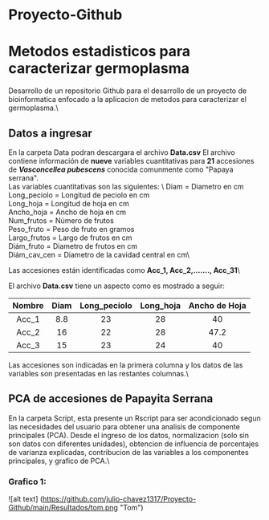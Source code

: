 # Proyecto-Github
# Metodos estadisticos para caracterizar germoplasma  
Desarrollo de un repositorio Github para el desarrollo de un proyecto de bioinformatica enfocado a la aplicacion de metodos para caracterizar el germoplasma.\

## Datos a ingresar
En la carpeta Data podran descargara el archivo **Data.csv**
El archivo contiene información de **nueve** variables cuantitativas para **21** accesiones de **_Vasconcellea pubescens_** conocida comunmente como "Papaya serrana".\
Las variables cuantitativas son las siguientes: \ 
Diam = Diametro en cm\
Long_peciolo = Longitud de peciolo en cm\
Long_hoja = Longitud de hoja en cm\
Ancho_hoja = Ancho de hoja en cm\
Num_frutos = Número de frutos\
Peso_fruto = Peso de fruto en gramos\
Largo_frutos = Largo de frutos en cm\
Diám_fruto = Diametro de frutos en cm\
Diám_cav_cen = Diametro de la cavidad central en cm\

Las accesiones están identificadas como **Acc_1, Acc_2,......., Acc_31**\

El archivo **Data.csv** tiene un aspecto como es mostrado a seguir:

| **Nombre** | **Diam** | **Long_peciolo** | **Long_hoja** | **Ancho de Hoja** |
|:----------:|:-------------:|:----------------:|:-------------:|:-----------------:|
| Acc_1      |      8.8      |        23        |       28      |         40        |
| Acc_2      |       16      |        22        |       28      |        47.2       |
| Acc_3      |       15      |        23        |       24      |         40        |

Las accesiones son indicadas en la primera columna y los datos de las variables son presentadas en las restantes columnas.\

## PCA de accesiones de Papayita Serrana
En la carpeta Script, esta presente un Rscript para ser acondicionado segun las necesidades del usuario para obtener una analisis de componente principales (PCA). Desde el ingreso de los datos, normalizacion (solo sin son datos con diferentes unidades), obtencion de influencia de porcentajes de varianza explicadas, contribucion de las variables a los componentes principales, y grafico de PCA.\   

### Grafico 1:

![alt text] (https://github.com/julio-chavez1317/Proyecto-Github/main/Resultados/tom.png "Tom")

